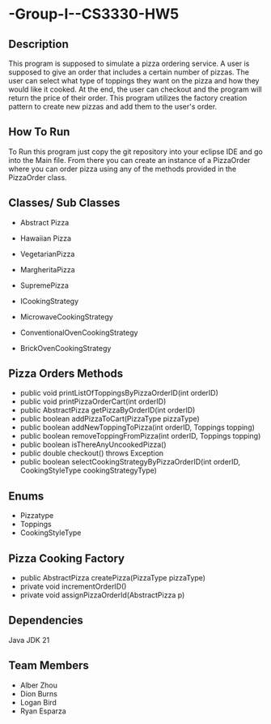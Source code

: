 # -Group-I--CS3330-HW5

## Description
This program is supposed to simulate a pizza ordering service. A user is supposed to give an order that includes a certain number of pizzas. The user can select what type of toppings they want on the pizza and how they would like it cooked. At the end, the user can checkout and the program will return the price of their order. This program utilizes the factory creation pattern to create new pizzas and add them to the user's order. 

## How To Run
To Run this program just copy the git repository into your eclipse IDE and go into the Main file. From there you can create an instance of a PizzaOrder where you can order pizza using any of the methods provided in the PizzaOrder class.

## Classes/ Sub Classes
- Abstract Pizza
- Hawaiian Pizza
- VegetarianPizza
- MargheritaPizza
- SupremePizza

- ICookingStrategy
- MicrowaveCookingStrategy
- ConventionalOvenCookingStrategy
- BrickOvenCookingStrategy

## Pizza Orders Methods
- public void printListOfToppingsByPizzaOrderID(int orderID)
- public void printPizzaOrderCart(int orderID)
- public AbstractPizza getPizzaByOrderID(int orderID)
- public boolean addPizzaToCart(PizzaType pizzaType)
- public boolean addNewToppingToPizza(int orderID, Toppings topping)
-  public boolean removeToppingFromPizza(int orderID, Toppings topping)
-  public boolean isThereAnyUncookedPizza()
-   public double checkout() throws Exception
-   public boolean selectCookingStrategyByPizzaOrderID(int orderID, CookingStyleType cookingStrategyType)



## Enums 
- Pizzatype
- Toppings
- CookingStyleType

## Pizza Cooking Factory 
- public AbstractPizza createPizza(PizzaType pizzaType)
- private void incrementOrderID()
- private void assignPizzaOrderId(AbstractPizza p)


## Dependencies
Java JDK 21

## Team Members
- Alber Zhou
- Dion Burns
- Logan Bird
- Ryan Esparza
